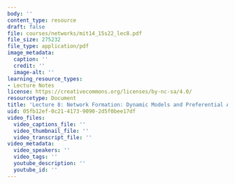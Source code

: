 ```yaml
---
body: ''
content_type: resource
draft: false
file: courses/networks/mit14_15s22_lec8.pdf
file_size: 275232
file_type: application/pdf
image_metadata:
  caption: ''
  credit: ''
  image-alt: ''
learning_resource_types:
- Lecture Notes
license: https://creativecommons.org/licenses/by-nc-sa/4.0/
resourcetype: Document
title: 'Lecture 8: Network Formation: Dynamic Models and Preferential Attachment (PDF)'
uid: 05fb12ef-0c21-4173-9090-2d5f0bee17df
video_files:
  video_captions_file: ''
  video_thumbnail_file: ''
  video_transcript_file: ''
video_metadata:
  video_speakers: ''
  video_tags: ''
  youtube_description: ''
  youtube_id: ''
---
```

